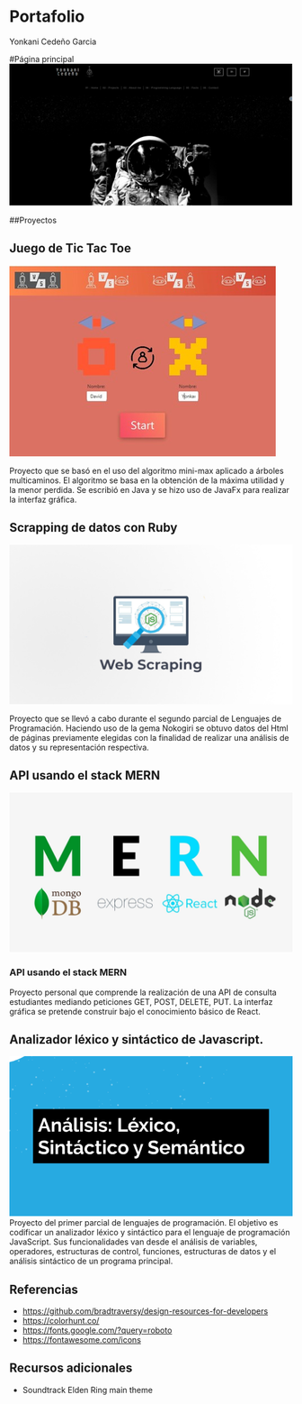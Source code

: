 # Portafolio
Yonkani Cedeño Garcia

#Página principal
![image info](img/principal.png)



##Proyectos

## Juego de Tic Tac Toe
![image info](img/tictactoe.jpg)

Proyecto que se basó en el uso del algoritmo mini-max aplicado a árboles multicaminos. El algoritmo se basa en la
obtención de la máxima utilidad y la menor perdida. Se escribió en Java y se hizo uso de JavaFx para realizar la
interfaz gráfica.

## Scrapping de datos con Ruby
![image info](img/web-scraping.jpg)

Proyecto que se llevó a cabo durante el segundo parcial de Lenguajes de Programación. Haciendo uso de la gema Nokogiri
se obtuvo datos del Html de páginas previamente elegidas con la finalidad de realizar una análisis de datos y su representación
respectiva.


## API usando el stack MERN
![image info](img/mern.jpg)

### API usando el stack MERN
Proyecto personal que comprende la realización de una API de consulta estudiantes mediando peticiones GET, POST, DELETE,
PUT. La interfaz gráfica se pretende construir bajo el conocimiento básico de React.


## Analizador léxico y sintáctico de Javascript.
![image info](img/python-lexico.png)
Proyecto del primer parcial de lenguajes de programación. El objetivo es codificar un analizador léxico y sintáctico para el
lenguaje de programación JavaScript. Sus funcionalidades van desde el análisis de variables, operadores, estructuras de control,
funciones, estructuras de datos y el análisis sintáctico de un programa principal.



## Referencias 

* https://github.com/bradtraversy/design-resources-for-developers
* https://colorhunt.co/
* https://fonts.google.com/?query=roboto
* https://fontawesome.com/icons

## Recursos adicionales
* Soundtrack Elden Ring main theme
